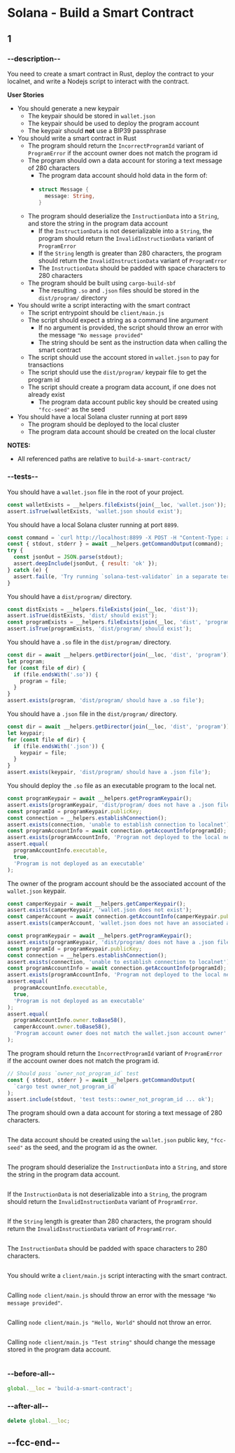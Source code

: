 # Solana - Build a Smart Contract

## 1

### --description--

You need to create a smart contract in Rust, deploy the contract to your localnet, and write a Nodejs script to interact with the contract.

**User Stories**

- You should generate a new keypair
  - The keypair should be stored in `wallet.json`
  - The keypair should be used to deploy the program account
  - The keypair should **not** use a BIP39 passphrase
- You should write a smart contract in Rust
  - The program should return the `IncorrectProgramId` variant of `ProgramError` if the account owner does not match the program id
  - The program should own a data account for storing a text message of 280 characters
    - The program data account should hold data in the form of:
    - ```rust
      struct Message {
        message: String,
      }
      ```
  - The program should deserialize the `InstructionData` into a `String`, and store the string in the program data account
    - If the `InstructionData` is not deserializable into a `String`, the program should return the `InvalidInstructionData` variant of `ProgramError`
    - If the `String` length is greater than 280 characters, the program should return the `InvalidInstructionData` variant of `ProgramError`
    - The `InstructionData` should be padded with space characters to 280 characters
  - The program should be built using `cargo-build-sbf`
    - The resulting `.so` and `.json` files should be stored in the `dist/program/` directory
- You should write a script interacting with the smart contract
  - The script entrypoint should be `client/main.js`
  - The script should expect a string as a command line argument
    - If no argument is provided, the script should throw an error with the message `"No message provided"`
    - The string should be sent as the instruction data when calling the smart contract
  - The script should use the account stored in `wallet.json` to pay for transactions
  - The script should use the `dist/program/` keypair file to get the program id
  - The script should create a program data account, if one does not already exist
    - The program data account public key should be created using `"fcc-seed"` as the seed
- You should have a local Solana cluster running at port `8899`
  - The program should be deployed to the local cluster
  - The program data account should be created on the local cluster

**NOTES:**

- All referenced paths are relative to `build-a-smart-contract/`

### --tests--

You should have a `wallet.json` file in the root of your project.

```js
const walletExists = __helpers.fileExists(join(__loc, 'wallet.json'));
assert.isTrue(walletExists, 'wallet.json should exist');
```

You should have a local Solana cluster running at port `8899`.

```js
const command = `curl http://localhost:8899 -X POST -H "Content-Type: application/json" -d '{"jsonrpc":"2.0","id":1, "method":"getHealth"}'`;
const { stdout, stderr } = await __helpers.getCommandOutput(command);
try {
  const jsonOut = JSON.parse(stdout);
  assert.deepInclude(jsonOut, { result: 'ok' });
} catch (e) {
  assert.fail(e, 'Try running `solana-test-validator` in a separate terminal');
}
```

You should have a `dist/program/` directory.

```js
const distExists = __helpers.fileExists(join(__loc, 'dist'));
assert.isTrue(distExists, 'dist/ should exist');
const programExists = __helpers.fileExists(join(__loc, 'dist', 'program'));
assert.isTrue(programExists, 'dist/program/ should exist');
```

You should have a `.so` file in the `dist/program/` directory.

```js
const dir = await __helpers.getDirector(join(__loc, 'dist', 'program'));
let program;
for (const file of dir) {
  if (file.endsWith('.so')) {
    program = file;
  }
}
assert.exists(program, 'dist/program/ should have a .so file');
```

You should have a `.json` file in the `dist/program/` directory.

```js
const dir = await __helpers.getDirector(join(__loc, 'dist', 'program'));
let keypair;
for (const file of dir) {
  if (file.endsWith('.json')) {
    keypair = file;
  }
}
assert.exists(keypair, 'dist/program/ should have a .json file');
```

You should deploy the `.so` file as an executable program to the local net.

```js
const programKeypair = await __helpers.getProgramKeypair();
assert.exists(programKeypair, 'dist/program/ does not have a .json file');
const programId = programKeypair.publicKey;
const connection = __helpers.establishConnection();
assert.exists(connection, 'unable to establish connection to localnet');
const programAccountInfo = await connection.getAccountInfo(programId);
assert.exists(programAccountInfo, 'Program not deployed to the local net');
assert.equal(
  programAccountInfo.executable,
  true,
  'Program is not deployed as an executable'
);
```

The owner of the program account should be the associated account of the `wallet.json` keypair.

```js
const camperKeypair = await __helpers.getCamperKeypair();
assert.exists(camperKeypair, 'wallet.json does not exist');
const camperAccount = await connection.getAccountInfo(camperKeypair.publicKey);
assert.exists(camperAccount, 'wallet.json does not have an associated account');

const programKeypair = await __helpers.getProgramKeypair();
assert.exists(programKeypair, 'dist/program/ does not have a .json file');
const programId = programKeypair.publicKey;
const connection = __helpers.establishConnection();
assert.exists(connection, 'unable to establish connection to localnet');
const programAccountInfo = await connection.getAccountInfo(programId);
assert.exists(programAccountInfo, 'Program not deployed to the local net');
assert.equal(
  programAccountInfo.executable,
  true,
  'Program is not deployed as an executable'
);
assert.equal(
  programAccountInfo.owner.toBase58(),
  camperAccount.owner.toBase58(),
  'Program account owner does not match the wallet.json account owner'
);
```

The program should return the `IncorrectProgramId` variant of `ProgramError` if the account owner does not match the program id.

```js
// Should pass `owner_not_program_id` test
const { stdout, stderr } = await __helpers.getCommandOutput(
  `cargo test owner_not_program_id`
);
assert.include(stdout, 'test tests::owner_not_program_id ... ok');
```

The program should own a data account for storing a text message of 280 characters.

```js

```

The data account should be created using the `wallet.json` public key, `"fcc-seed"` as the seed, and the program id as the owner.

```js

```

The program should deserialize the `InstructionData` into a `String`, and store the string in the program data account.

```js

```

If the `InstructionData` is not deserializable into a `String`, the program should return the `InvalidInstructionData` variant of `ProgramError`.

```js

```

If the `String` length is greater than 280 characters, the program should return the `InvalidInstructionData` variant of `ProgramError`.

```js

```

The `InstructionData` should be padded with space characters to 280 characters.

```js

```

You should write a `client/main.js` script interacting with the smart contract.

```js

```

Calling `node client/main.js` should throw an error with the message `"No message provided"`.

```js

```

Calling `node client/main.js "Hello, World"` should not throw an error.

```js

```

Calling `node client/main.js "Test string"` should change the message stored in the program data account.

```js

```

### --before-all--

```js
global.__loc = 'build-a-smart-contract';
```

### --after-all--

```js
delete global.__loc;
```

## --fcc-end--
